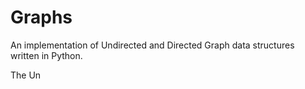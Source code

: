 # Graphs

An implementation of Undirected and Directed Graph data structures written in Python.

The Un
